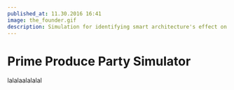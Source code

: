 ```yaml
---
published_at: 11.30.2016 16:41
image: the_founder.gif
description: Simulation for identifying smart architecture's effect on social dynamics
---
```


# Prime Produce Party Simulator

lalalaalalalal

